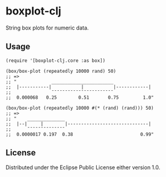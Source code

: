 # boxplot-clj

String box plots for numeric data.


## Usage

```
(require '[boxplot-clj.core :as box])

(box/box-plot (repeatedly 10000 rand) 50)
;; =>
;; "             _______________________              
;;  |-----------|           |           |------------|
;;               ¯¯¯¯¯¯¯¯¯¯¯¯¯¯¯¯¯¯¯¯¯¯¯              
;;  0.000068   0.25        0.51       0.75         1.0"
 
(box/box-plot (repeatedly 10000 #(* (rand) (rand))) 50)
;; => 
;; "    ______________                                
;;  |--|     |        |------------------------------|
;;      ¯¯¯¯¯¯¯¯¯¯¯¯¯¯                                
;;  0.0000017 0.197  0.38                         0.99"
```

## License

Distributed under the Eclipse Public License either version 1.0.
